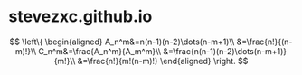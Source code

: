 # stevezxc.github.io
$$
\left\{
\begin{aligned}
A_n^m&=n(n-1)(n-2)\dots(n-m+1)\\
&=\frac{n!}{(n-m)!}\\
C_n^m&=\frac{A_n^m}{A_m^m}\\
&=\frac{n(n-1)(n-2)\dots(n-m+1)}{m!}\\
&=\frac{n!}{m!(n-m)!}
\end{aligned}
\right.
$$

